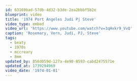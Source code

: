 ```yaml
---
id: 63169bad-57db-4d32-b3de-2ea2bbbf5b2e
blueprint: video
title: '1974 Port Angeles Judi Pj Steve'
video_type: embed
video_url: 'https://www.youtube.com/watch?v=3qHxkr9_VvQ'
caption: 'Rosemary, Vern, Judi, PJ, Steve'
tags:
  - beaty
  - 1970s
  - mccreary
  - 8mm
updated_by: 856d059d-127a-4e90-8593-cabd2475571e
updated_at: 1739294969
video_date: '1974-01-01'
---
```

